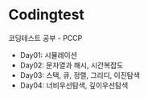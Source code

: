 # Codingtest

코딩테스트 공부 - PCCP

- Day01: 시뮬레이션
- Day02: 문자열과 해시, 시간복잡도
- Day03: 스택, 큐, 정렬, 그리디, 이진탐색
- Day04: 너비우선탐색, 깊이우선탐색
